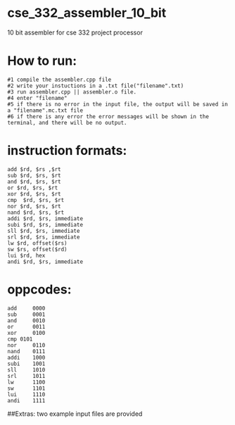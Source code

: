 # cse_332_assembler_10_bit
10 bit assembler for cse 332 project processor

# How to run:

    #1 compile the assembler.cpp file
    #2 write your instuctions in a .txt file("filename".txt)
    #3 run assembler.cpp || assembler.o file.
    #4 enter "filename"
    #5 if there is no error in the input file, the output will be saved in a "filename".mc.txt file
    #6 if there is any error the error messages will be shown in the terminal, and there will be no output.



# instruction formats:
    
    add $rd, $rs ,$rt
    sub $rd, $rs, $rt
    and $rd, $rs, $rt  
    or $rd, $rs, $rt
    xor $rd, $rs, $rt
    cmp  $rd, $rs, $rt
    nor $rd, $rs, $rt
    nand $rd, $rs, $rt
    addi $rd, $rs, immediate
    subi $rd, $rs, immediate
    sll $rd, $rs, immediate
    srl $rd, $rs, immediate
    lw $rd, offset($rs)
    sw $rs, offset($rd)
    lui $rd, hex
    andi $rd, $rs, immediate
    
 
 
 
# oppcodes:

    add 	0000    
    sub 	0001
    and 	0010
    or  	0011
    xor 	0100
    cmp	0101
    nor 	0110
    nand	0111
    addi	1000
    subi	1001
    sll 	1010
    srl 	1011
    lw  	1100
    sw  	1101
    lui 	1110
    andi	1111
 
 
 
 
##Extras:
    two example input files are provided
